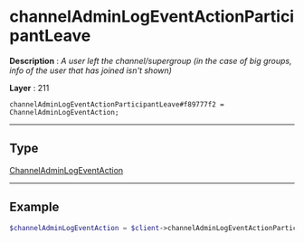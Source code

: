 # channelAdminLogEventActionParticipantLeave

**Description** : *A user left the channel/supergroup (in the case of big groups, info of the user that has joined isn't shown)*

**Layer** : 211

```tl
channelAdminLogEventActionParticipantLeave#f89777f2 = ChannelAdminLogEventAction;
```

---

## Type

[ChannelAdminLogEventAction](type/ChannelAdminLogEventAction)

---

## Example

```php
$channelAdminLogEventAction = $client->channelAdminLogEventActionParticipantLeave();
```